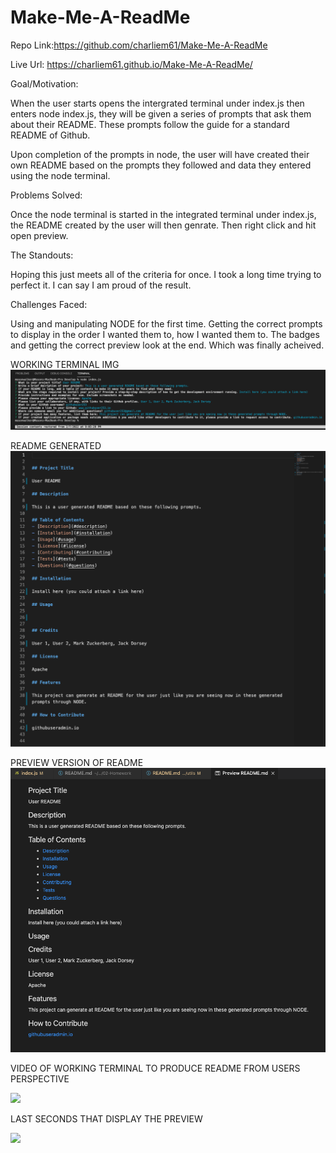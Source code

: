 # Make-Me-A-ReadMe


Repo Link:https://github.com/charliem61/Make-Me-A-ReadMe

Live Url: https://charliem61.github.io/Make-Me-A-ReadMe/


Goal/Motivation:

When the user starts opens the intergrated terminal under index.js then enters node index.js, 
they will be given a series of prompts that ask them about their README. These prompts follow 
the guide for a standard README of Github.

Upon completion of the prompts in node, the user will have created their own README based on 
the prompts they followed and data they entered using the node terminal.


Problems Solved:

Once the node terminal is started in the integrated terminal under index.js, the README created 
by the user will then genrate. Then right click and hit open preview. 

The Standouts:

Hoping this just meets all of the criteria for once. I took a long time trying to perfect it. I 
can say I am proud of the result.
    
Challenges Faced:
          
Using and manipulating NODE for the first time. Getting the correct prompts to display in the order 
I wanted them to, how I wanted them to. The badges and getting the correct preview look at the end. 
Which was finally acheived.



WORKING TERMINAL IMG
<img src="imgs/Screen Shot 2022-02-08 at 11.34.20 PM.png">

README GENERATED
<img src="imgs/Screen Shot 2022-02-08 at 11.34.48 PM.png">

PREVIEW VERSION OF README
<img src="imgs/Screen Shot 2022-02-08 at 11.33.26 PM.png">

VIDEO OF WORKING TERMINAL TO PRODUCE README FROM USERS PERSPECTIVE

<img src= "https://watch.screencastify.com/v/kVbsnFLHR14rt1A2ThbR">

LAST SECONDS THAT DISPLAY THE PREVIEW

<img src= "https://watch.screencastify.com/v/KCWiew05JdeEldc7H3lD">
